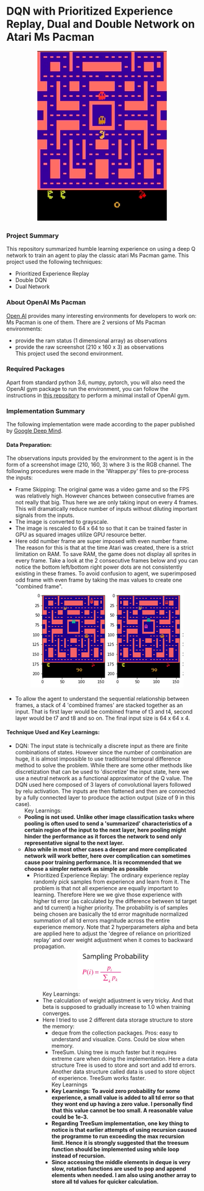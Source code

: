 
# DQN with Prioritized Experience Replay, Dual and Double Network on Atari Ms Pacman

<p align="center"><a href="https://gym.openai.com/envs/MsPacman-v0/">
 <img width="342" height="450" src="https://github.com/chihoxtra/dqn_ms_pacman/blob/master/mspacman.png"></a>
</p>

### Project Summary

This repository summarized humble learning experience on using a deep Q network to train an agent to play the classic atari Ms Pacman game. This project used the following techniques:
* Prioritized Experience Replay
* Double DQN
* Dual Network

### About OpenAI Ms Pacman

[Open AI](https://gym.openai.com/envs/#classic_control) provides many interesting environments for
developers to work on: Ms Pacman is one of them. There are 2 versions of Ms Pacman environments:
* provide the ram status (1 dimensional array) as observations
* provide the raw screenshot (210 x 160 x 3) as observations <br>
This project used the second environment.

### Required Packages

Apart from standard python 3.6, numpy, pytorch, you will also need the OpenAI gym package to run the environment, you can follow the instructions in [this repository](https://github.com/openai/gym) to perform a minimal install of OpenAI gym.

### Implementation Summary
The following implementation were made according to the paper published by [Google Deep Mind](https://storage.googleapis.com/deepmind-media/dqn/DQNNaturePaper.pdf).

#### Data Preparation:
The observations inputs provided by the environment to the agent is in the form of
a screenshot image (210, 160, 3) where 3 is the RGB channel. The following procedures were made
in the 'Wrapper.py' files to pre-process the inputs:
<ul>
<li>Frame Skipping: The original game was a video game and so the FPS was relatively high. However chances between consecutive frames are not really that big. Thus here we are only taking input on every 4 frames. This will dramatically reduce number of inputs without diluting important signals from the inputs.
<li>The image is converted to grayscale.
<li>The image is rescaled to 64 x 64 to so that it can be trained faster in GPU as squared images utilize GPU resource better.
<li>Here odd number frame are super imposed with even number frame. The reason for this is that
at the time Atari was created, there is a strict limitation on RAM. To save RAM, the game
does not display all sprites in every frame. Take a look at the 2 consecutive frames below and you
can notice the bottom left/bottom right power dots are not consistently existing in these frames. To
avoid confusion to agent, we superimposed odd frame with even frame by taking the max values to create one "combined frame".
<div align="center"><img width="402" height="258" src="https://github.com/chihoxtra/dqn_ms_pacman/blob/master/oddevenframes.png"></img></div><br>
<li>To allow the agent to understand the sequential relationship between frames, a stack of 4
'combined frames' are stacked together as an input. That is first layer would be combined frame
of t3 and t4, second layer would be t7 and t8 and so on. The final input size is 64 x 64 x 4.
</ul>

#### Technique Used and Key Learnings:
<ul>
<li>DQN: The input state is technically a discrete input as there are finite combinations of states.
However since the number of combination are huge, it is almost impossible to use traditional
temporal difference method to solve the problem. While there are some other methods like discretization
that can be used to 'discretize' the input state, here we use a neutral network as a functional approximator of the Q value. The DQN used here composed of 3 layers of convolutional layers followed by relu activation. The inputs are then flattened and then are connected by a fully connected layer to produce the action output (size of 9 in this case). <br>
<ul>Key Learnings:
<li><B>Pooling is not used. Unlike other image classification tasks where pooling is often used to send a 'summarized' characteristics of a certain region of the input to the next layer, here pooling might hinder the performance as it forces the network to send only representative signal to the next layer. </B>
<li><B>Also while in most other cases a deeper and more complicated network will work better, here over complication can sometimes cause poor training performance. It is recommended that we choose a simpler network as simple as possible</B>
<ul>
<li>Prioritized Experience Replay: The ordinary experience replay randomly pick samples from experience and learn from it. The problem is that not all experience are equally important to learning. Therefore Here we we give those experience with higher td error (as calculated by the difference between td target and td current) a higher priority. The probability is of samples being chosen are basically the td error magnitude normalized summation of all td errors magnitude across the entire experience memory. Note that 2 hyperparameters alpha and beta are applied here to adjust the 'degree of reliance on prioritized replay' and over weight adjustment when it comes to backward propagation.
<div align="center">
 <img width="201" height="105" src="https://github.com/chihoxtra/dqn_ms_pacman/blob/master/per.png"></div>
<ul>Key Learnings:
<li>The calculation of weight adjustment is very tricky. And that beta is supposed to gradually increase to 1.0 when training converges.
<li>Here I tried to use 2 different data storage structure to store the memory:
<ul>
<li>deque from the collection packages. Pros: easy to understand and visualize. Cons. Could be slow when memory.
<li>TreeSum. Using tree is much faster but it requires extreme care when doing the implementation. Here a data structure Tree is used to store and sort and add td errors. Another data structure called data is used to store object of experience. TreeSum works faster.
</ul>
<ul>Key Learnings
<li>
<B>Key Learnings: To avoid zero probability for some experience, a small value is added to all td error so that they wont end up having a zero value. I personally find that this value cannot be too small. A reasonable value could be 1e-3. </B>
<li><b>Regarding TreeSum implementation, one key thing to notice is that earlier attempts of using recursion caused the programme to run exceeding the max recursion limit. Hence it is strongly suggested that the treesum function should be implemented using while loop instead of recursion.</b>
<li><b>Since accessing the middle elements in deque is very slow, rotation functions are used to pop and append elements when needed. I am also using another array to store all td values for quicker calculation.</b>
</ul>

</ul>
